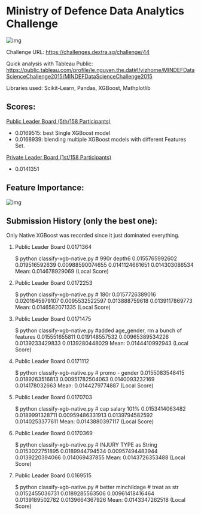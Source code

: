 Ministry of Defence Data Analytics Challenge
============================================
![img](http://i.imgur.com/TSTPnaI.png)

Challenge URL: https://challenges.dextra.sg/challenge/44

Quick analysis with Tableau Public: https://public.tableau.com/profile/le.nguyen.the.dat#!/vizhome/MINDEFDataScienceChallenge2015/MINDEFDataScienceChallenge2015

Libraries used: Scikit-Learn, Pandas, XGBoost, Mathplotlib

Scores:
-------
[Public Leader Board (5th/158 Participants)](https://challenges.dextra.sg/challenge/44)

- 0.0169515: best Single XGBoost model
- 0.0168939: blending multiple XGBoost models with different Features Set.

[Private Leader Board (1st/158 Participants)](http://www.dextra.sg/mindef-challenge-results/)

- 0.0141351 

Feature Importance:
-------------------
![img](https://raw.githubusercontent.com/lenguyenthedat/dextra-mindef-2015/master/Feature_Importance_xgb.png)

Submission History (only the best one):
---------------------------------------
Only Native XGBoost was recorded since it just dominated everything.

1) Public Leader Board 0.0171364

    $ python classify-xgb-native.py # 990r depth6
    0.0155765992602
    0.019516592639
    0.00988590074655
    0.0141124661651
    0.014303086534
    Mean: 0.014678929069 (Local Score)

2) Public Leader Board 0.0172253

    $ python classify-xgb-native.py # 180r
    0.0157726389016
    0.0201645979107
    0.0095532522597
    0.013888759618
    0.0139117869773
    Mean: 0.0146582071335 (Local Score)

3) Public Leader Board 0.0171475

    $ python classify-xgb-native.py #added age_gender, rm a bunch of features
    0.015551655811
    0.019148557532
    0.00965389534226
    0.0139233429833
    0.0139280448029
    Mean: 0.0144410992943 (Local Score)

4) Public Leader Board 0.0171112

    $ python classify-xgb-native.py # promo - gender
    0.0155083548415
    0.0189263516813
    0.00951782504063
    0.0140093232169
    0.014178032663
    Mean: 0.0144279774887 (Local Score)

5) Public Leader Board 0.0170703

    $ python classify-xgb-native.py # cap salary 101%
    0.0153414063482
    0.0189991328711
    0.00959486331913
    0.0139794582592
    0.0140253377611
    Mean: 0.0143880397117 (Local Score)

6) Public Leader Board 0.0170369

    $ python classify-xgb-native.py # INJURY TYPE as String
    0.0153022751895
    0.0189944794534
    0.00957494483944
    0.0139220394066
    0.014069437855
    Mean: 0.0143726353488 (Local Score)

7) Public Leader Board 0.0169515

    $ python classify-xgb-native.py # better minchildage # treat as str
    0.0152455036731
    0.0189285563506
    0.00961418416464
    0.0139189502782
    0.0139664367926
    Mean: 0.0143347262518 (Local Score)
